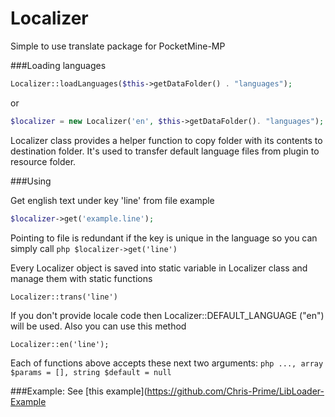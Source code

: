# Localizer
Simple to use translate package for PocketMine-MP

###Loading languages
```php
Localizer::loadLanguages($this->getDataFolder() . "languages");
```
or
```php
$localizer = new Localizer('en', $this->getDataFolder(). "languages");
```

Localizer class provides a helper function to copy folder with its contents to destination folder. It's used to transfer default language files from plugin to resource folder.

###Using

Get english text under key 'line' from file example 
```php
$localizer->get('example.line');
```
Pointing to file is redundant if the key is unique in the language so you can simply call ```php $localizer->get('line') ```

Every Localizer object is saved into static variable in Localizer class and manage them with static functions
```
Localizer::trans('line')
```
If you don't provide locale code then Localizer::DEFAULT_LANGUAGE ("en") will be used. Also you can use this method
```
Localizer::en('line');
```
Each of functions above accepts these next two arguments: ```php ..., array $params = [], string $default = null```

###Example:
See [this example](https://github.com/Chris-Prime/LibLoader-Example
